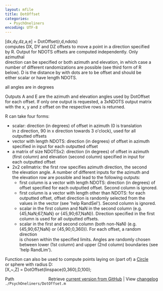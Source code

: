 ```yaml
---
layout: mfile
title: DotOffset
categories:
  - PsychOneliners
encoding: UTF-8
---
```


[dx,dy,dz,a,e] = DotOffset(r,d,ndots)  
computes DX, DY and DZ offsets to move a point in a direction specified  
by R. Output for NDOTS offsets are computed independently. Only azimuthal  
direction can be specified or both azimuth and elevation, in which case a  
number of different randomizations are possible (see third form of R  
below). D is the distance by with dots are to be offset and should be  
either scalar or have length NDOTS.  

all angles are in degrees  

Outputs A and E are the azimuth and elevation angles used by DotOffset  
for each offset. If only one output is requested, a 3xNDOTS output matrix  
with the x, y and z offset on the respective rows is returned.  

R can take four forms:  
- scalar: direction (in degrees) of offset in azimuth (0 is translation  
  in z direction, 90 in x direction towards 3 o'clock), used for all  
  outputted offsets  
- vector with length NDOTS: direction (in degrees) of offset in azimuth  
  specified in input for each outputted offset  
- a matrix of size NDOTSx2: direction (in degrees) of offset in azimuth  
  (first column) and elevation (second column) specified in input for  
  each outputted offset  
- 2x2 cellmatrix: the first row specifies azimuth direction, the second  
  the elevation angle. A number of different inputs for the azimuth and  
  the elevation row are possible and lead to the following outputs:  
  - first column is a vector with length NDOTS: direction (in degrees) of  
    offset specified for each outputted offset. Second column is ignored.  
  - first column is a vector with length other than NDOTS: for each  
    outputted offset, offset direction is randomly selected from the  
    values in the vector (see 'help RandSel'). Second column is ignored.  
  - scalar in the first column and NaN in the second column (e.g.  
    {45,NaN;67,NaN} or {45,90;67,NaN}). Direction specified in the first  
    column is used for all outputted offsets.  
  - scalar in the first and second column (both non-NaN) (e.g.  
    {45,90;67,NaN} or {45,90;0,360}). For each offset, a random direction  
    is chosen within the specified limits. Angles are randomly chosen  
    between lower (1st column) and upper (2nd column) boundaries (see  
    'help RandLim').  

Function can also be used to compute points laying on (part of) a [Circle](/docs/Circle)  
or sphere with radius D:  
[X,~,Z] = DotOffset(linspace(0,360),D,100);  


<div class="code_header" style="text-align:right;">
  <span style="float:left;">Path&nbsp;&nbsp;</span> <span class="counter">Retrieve <a href=
  "https://raw.github.com/Psychtoolbox-3/Psychtoolbox-3/beta/./PsychOneliners/DotOffset.m">current version from GitHub</a> | View <a href=
  "https://github.com/Psychtoolbox-3/Psychtoolbox-3/commits/beta/./PsychOneliners/DotOffset.m">changelog</a></span>
</div>
<div class="code">
  <code>./PsychOneliners/DotOffset.m</code>
</div>
